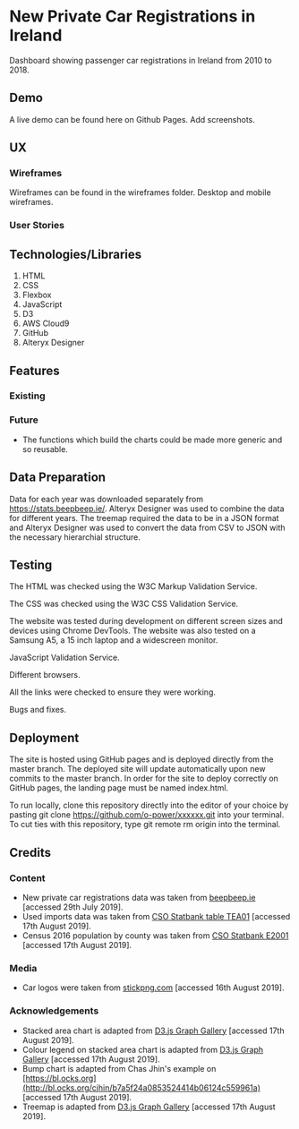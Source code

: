 # New Private Car Registrations in Ireland 
Dashboard showing passenger car registrations in Ireland from 2010 to 2018.

## Demo
A live demo can be found here on Github Pages.
Add screenshots.

## UX
### Wireframes
Wireframes can be found in the wireframes folder.
Desktop and mobile wireframes.
### User Stories

## Technologies/Libraries
1. HTML
2. CSS
3. Flexbox
4. JavaScript
5. D3
6. AWS Cloud9
7. GitHub
8. Alteryx Designer

## Features
### Existing
### Future
* The functions which build the charts could be made more generic and so reusable.

## Data Preparation
Data for each year was downloaded separately from https://stats.beepbeep.ie/.
Alteryx Designer was used to combine the data for different years.
The treemap required the data to be in a JSON format and Alteryx Designer was used to convert the data from CSV to JSON with the necessary hierarchial structure.

## Testing
The HTML was checked using the W3C Markup Validation Service.

The CSS was checked using the W3C CSS Validation Service.

The website was tested during development on different screen sizes and devices using Chrome DevTools. The website was also tested on a Samsung A5, a 15 inch laptop and a widescreen monitor.

JavaScript Validation Service.

Different browsers.

All the links were checked to ensure they were working.

Bugs and fixes.

## Deployment
The site is hosted using GitHub pages and is deployed directly from the master branch. The deployed site will update automatically upon new commits to the master branch. In order for the site to deploy correctly on GitHub pages, the landing page must be named index.html.

To run locally, clone this repository directly into the editor of your choice by pasting git clone https://github.com/o-power/xxxxxx.git into your terminal. To cut ties with this repository, type git remote rm origin into the terminal.

## Credits
### Content
* New private car registrations data was taken from [beepbeep.ie](https://stats.beepbeep.ie/) [accessed 29th July 2019].
* Used imports data was taken from [CSO Statbank table TEA01](https://www.cso.ie/px/pxeirestat/Statire/SelectVarVal/Define.asp?Maintable=TEA01&Planguage=0) [accessed 17th August 2019].
* Census 2016 population by county was taken from [CSO Statbank E2001](https://www.cso.ie/px/pxeirestat/Statire/SelectVarVal/Define.asp?Maintable=E2001&Planguage=0) [accessed 17th August 2019].

### Media
* Car logos were taken from [stickpng.com](https://www.stickpng.com/) [accessed 16th August 2019].

### Acknowledgements
* Stacked area chart is adapted from [D3.js Graph Gallery](https://www.d3-graph-gallery.com/graph/stackedarea_basic.html) [accessed 17th August 2019].
* Colour legend on stacked area chart is adapted from [D3.js Graph Gallery](https://www.d3-graph-gallery.com/graph/custom_legend.html) [accessed 17th August 2019].
* Bump chart is adapted from Chas Jhin's example on [https://bl.ocks.org](http://bl.ocks.org/cjhin/b7a5f24a0853524414b06124c559961a) [accessed 17th August 2019].
* Treemap is adapted from [D3.js Graph Gallery](https://www.d3-graph-gallery.com/graph/treemap_custom.html) [accessed 17th August 2019].
